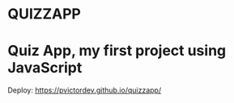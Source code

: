 # QUIZZAPP
# Quiz App, my first project using JavaScript
Deploy:  https://pvictordev.github.io/quizzapp/

